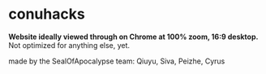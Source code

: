 # conuhacks

**Website ideally viewed through on Chrome at 100% zoom, 16:9 desktop.**
Not optimized for anything else, yet.

made by the SealOfApocalypse team: Qiuyu, Siva, Peizhe, Cyrus
